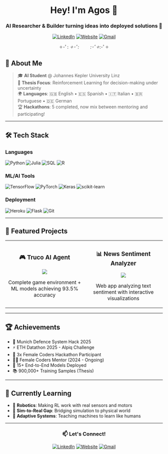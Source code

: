 <div align="center">
  
# Hey! I'm Agos 👋

### AI Researcher & Builder turning ideas into deployed solutions 🚀

[![LinkedIn](https://img.shields.io/badge/LinkedIn-DDA0DD?style=for-the-badge&logo=linkedin&logoColor=grey)](https://www.linkedin.com/in/agostina-vidal-villanueva-a36626201)
[![Website](https://img.shields.io/badge/Website-F0BBDD?style=for-the-badge&logo=google-chrome&logoColor=grey)](https://agostinavidalvillanueva.com)
[![Gmail](https://img.shields.io/badge/Gmail-FFB6C1?style=for-the-badge&logo=gmail&logoColor=grey)](mailto:wgstna@gmail.com)

</div>

<div align="center">
  
✧･ﾟ: *✧･ﾟ:* 　　 *:･ﾟ✧*:･ﾟ✧

</div>

## 🎯 About Me

> 🎓 **AI Student** @ Johannes Kepler University Linz  
> 🔬 **Thesis Focus**: Reinforcement Learning for decision-making under uncertainty  
> 🌍 **Languages**: 🇬🇧 English • 🇪🇸 Spanish • 🇮🇹 Italian • 🇧🇷 Portuguese • 🇩🇪 German  
> 🏆 **Hackathons**: 5 completed, now mix between mentoring and participating!

---

## 🛠️ Tech Stack

### Languages
![Python](https://img.shields.io/badge/Python-FFB6C1?style=for-the-badge&logo=python&logoColor=grey)
![Julia](https://img.shields.io/badge/Julia-DDA0DD?style=for-the-badge&logo=julia&logoColor=grey)
![SQL](https://img.shields.io/badge/SQL-87CEEB?style=for-the-badge&logo=postgresql&logoColor=grey)
![R](https://img.shields.io/badge/R-98FB98?style=for-the-badge&logo=r&logoColor=grey)


### ML/AI Tools
![TensorFlow](https://img.shields.io/badge/TensorFlow-FFDAB9?style=for-the-badge&logo=tensorflow&logoColor=grey)
![PyTorch](https://img.shields.io/badge/PyTorch-E6E6FA?style=for-the-badge&logo=pytorch&logoColor=grey)
![Keras](https://img.shields.io/badge/Keras-F0E68C?style=for-the-badge&logo=keras&logoColor=grey)
![scikit-learn](https://img.shields.io/badge/scikit--learn-FFE4E1?style=for-the-badge&logo=scikit-learn&logoColor=grey)

### Deployment
![Heroku](https://img.shields.io/badge/Heroku-E6D7FF?style=for-the-badge&logo=heroku&logoColor=grey)
![Flask](https://img.shields.io/badge/Flask-F5DEB3?style=for-the-badge&logo=flask&logoColor=grey)
![Git](https://img.shields.io/badge/Git-F0BBDD?style=for-the-badge&logo=git&logoColor=grey)

---

## 🚀 Featured Projects

<table>
  <tr>
    <td width="50%">
      <h3 align="center">🎮 Truco AI Agent</h3>
      <p align="center">
        <a href="https://github.com/wgstna/truco">
          <img src="https://github-readme-stats.vercel.app/api/pin/?username=wgstna&repo=truco&theme=dark" />
        </a>
      </p>
      <p align="center">Complete game environment + ML models achieving 93.5% accuracy</p>
    </td>
    <td width="50%">
      <h3 align="center">📊 News Sentiment Analyzer</h3>
      <p align="center">
        <a href="https://github.com/wgstna/news_sentiment_analysis_portfolio">
          <img src="https://github-readme-stats.vercel.app/api/pin/?username=wgstna&repo=news_sentiment_analysis_portfolio&theme=dark" />
        </a>
      </p>
      <p align="center">Web app analyzing text sentiment with interactive visualizations</p>
    </td>
  </tr>
</table>

---

## 🏆 Achievements

- 🚀 Munich Defence System Hack 2025
- ⚡ ETH Datathon 2025 - Alpiq Challenge
- 🌟 3x Female Coders Hackathon Participant
- 👩‍💻 Female Coders Mentor (2024 - Ongoing)
- 🎯 15+ End-to-End Models Deployed
- 📚 900,000+ Training Samples (Thesis)

---

## 🌱 Currently Learning

- 🤖 **Robotics**: Making RL work with real sensors and motors
- 🔄 **Sim-to-Real Gap**: Bridging simulation to physical world
- 🧠 **Adaptive Systems**: Teaching machines to learn like humans

---

<div align="center">
  
### 📫 Let's Connect!
  
[![LinkedIn](https://img.shields.io/badge/LinkedIn-DDA0DD?style=for-the-badge&logo=linkedin&logoColor=grey)](https://www.linkedin.com/in/agostina-vidal-villanueva-a36626201)
[![Website](https://img.shields.io/badge/Website-F0BBDD?style=for-the-badge&logo=google-chrome&logoColor=grey)](https://agostinavidalvillanueva.com)
[![Gmail](https://img.shields.io/badge/Gmail-FFB6C1?style=for-the-badge&logo=gmail&logoColor=grey)](mailto:wgstna@gmail.com)

</div>


